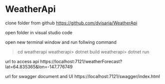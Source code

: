 # WeatherApi

clone folder from github https://github.com/dvisaria/WeatherApi

open folder in visual studio code

open new terminal window and run follwing command
  > cd weatherapi
  weatherapi> dotnet build
  weatherapi> dotnet run

url to access api
  https://localhost:7121/weatherForecast?lat=64.835365&lon=-147.776749
  
url for swagger document and UI
  https://localhost:7121/swagger/index.html
